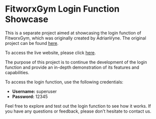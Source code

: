 # FitworxGym Login Function Showcase

This is a separate project aimed at showcasing the login function of FitworxGym, which was originally created by AdrianVyne. The original project can be found [here](https://github.com/AdrianVyne/FitworkxGym).

To access the live website, please click [here](http://blooming-falls-73263.herokuapp.com/).

The purpose of this project is to continue the development of the login function and provide an in-depth demonstration of its features and capabilities.

To access the login function, use the following credentials:

-   **Username:** superuser
-   **Password:** 12345

Feel free to explore and test out the login function to see how it works. If you have any questions or feedback, please don't hesitate to contact us.
